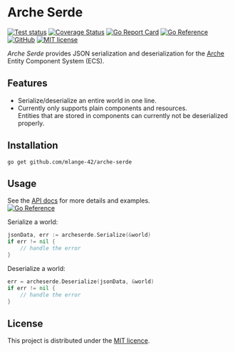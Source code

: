 # Arche Serde

[![Test status](https://img.shields.io/github/actions/workflow/status/mlange-42/arche-serde/tests.yml?branch=main&label=Tests&logo=github)](https://github.com/mlange-42/arche-serde/actions/workflows/tests.yml)
[![Coverage Status](https://coveralls.io/repos/github/mlange-42/arche-serde/badge.svg?branch=main)](https://coveralls.io/github/mlange-42/arche-serde?branch=main)
[![Go Report Card](https://goreportcard.com/badge/github.com/mlange-42/arche-serde)](https://goreportcard.com/report/github.com/mlange-42/arche-serde)
[![Go Reference](https://pkg.go.dev/badge/github.com/mlange-42/arche-serde.svg)](https://pkg.go.dev/github.com/mlange-42/arche-serde)
[![GitHub](https://img.shields.io/badge/github-repo-blue?logo=github)](https://github.com/mlange-42/arche-serde)
[![MIT license](https://img.shields.io/github/license/mlange-42/arche-serde)](https://github.com/mlange-42/arche-serde/blob/main/LICENSE)

*Arche Serde* provides JSON serialization and deserialization for the [Arche](https://github.com/mlange-42/arche) Entity Component System (ECS).

## Features

* Serialize/deserialize an entire world in one line.
* Currently only supports plain components and resources.  
Entities that are stored in components can currently not be deserialized properly.

## Installation

```
go get github.com/mlange-42/arche-serde
```

## Usage

See the [API docs](https://pkg.go.dev/github.com/mlange-42/arche-serde) for more details and examples.  
[![Go Reference](https://pkg.go.dev/badge/github.com/mlange-42/arche-serde.svg)](https://pkg.go.dev/github.com/mlange-42/arche-serde)

Serialize a world:

```go
jsonData, err := archeserde.Serialize(&world)
if err != nil {
    // handle the error
}
```

Deserialize a world:

```go
err = archeserde.Deserialize(jsonData, &world)
if err != nil {
    // handle the error
}
```

## License

This project is distributed under the [MIT licence](./LICENSE).
